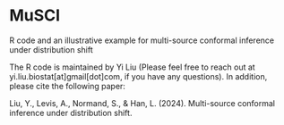 # MuSCI
R code and an illustrative example for multi-source conformal inference under distribution shift

The R code is maintained by Yi Liu (Please feel free to reach out at yi.liu.biostat[at]gmail[dot]com, if you have any questions). In addition, please cite the following paper:

Liu, Y., Levis, A., Normand, S., & Han, L. (2024). Multi-source conformal inference under distribution shift.
